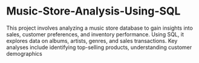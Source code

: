# Music-Store-Analysis-Using-SQL
This project involves analyzing a music store database to gain insights into sales, customer preferences, and inventory performance. Using SQL, it explores data on albums, artists, genres, and sales transactions. Key analyses include identifying top-selling products, understanding customer demographics
